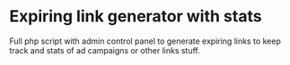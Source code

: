 # Expiring link generator with stats
Full php script with admin control panel to generate expiring links to keep track and stats of ad campaigns or other links stuff.
